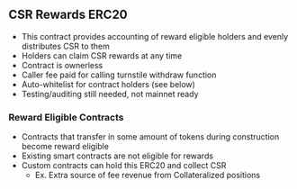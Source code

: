 ## CSR Rewards ERC20

- This contract provides accounting of reward eligible holders and evenly distributes CSR to them
- Holders can claim CSR rewards at any time
- Contract is ownerless
- Caller fee paid for calling turnstile withdraw function
- Auto-whitelist for contract holders (see below) 
- Testing/auditing still needed, not mainnet ready

### Reward Eligible Contracts
- Contracts that transfer in some amount of tokens during construction become reward eligible
- Existing smart contracts are not eligible for rewards
- Custom contracts can hold this ERC20 and collect CSR 
    - Ex. Extra source of fee revenue from Collateralized positions